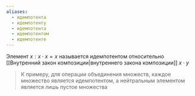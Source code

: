 ```yaml
---
aliases:
  - идемпотента
  - идемпотенту
  - идемпотента
  - идемпотентом
  - идемпотенте
---
```

Элемент $x: x \cdot x = x$ называется идемпотентом относительно [[Внутренний закон композиции|внутреннего закона композиции]] $x\cdot y$
> К примеру, для операции объединения множеств, каждое множество является идемпотентом, а нейтральным элементом является лишь пустое множества
